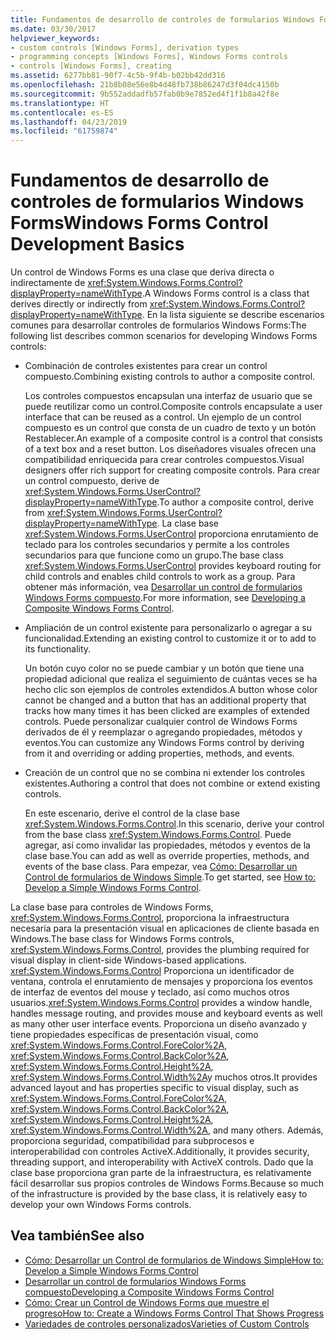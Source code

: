 ```yaml
---
title: Fundamentos de desarrollo de controles de formularios Windows Forms
ms.date: 03/30/2017
helpviewer_keywords:
- custom controls [Windows Forms], derivation types
- programming concepts [Windows Forms], Windows Forms controls
- controls [Windows Forms], creating
ms.assetid: 6277bb81-90f7-4c5b-9f4b-b02bb42dd316
ms.openlocfilehash: 21b8b08e56e8b4d48fb738b86247d3f04dc4150b
ms.sourcegitcommit: 9b552addadfb57fab0b9e7852ed4f1f1b8a42f8e
ms.translationtype: HT
ms.contentlocale: es-ES
ms.lasthandoff: 04/23/2019
ms.locfileid: "61759874"
---
```

# <a name="windows-forms-control-development-basics"></a><span data-ttu-id="e8fd1-102">Fundamentos de desarrollo de controles de formularios Windows Forms</span><span class="sxs-lookup"><span data-stu-id="e8fd1-102">Windows Forms Control Development Basics</span></span>
<span data-ttu-id="e8fd1-103">Un control de Windows Forms es una clase que deriva directa o indirectamente de <xref:System.Windows.Forms.Control?displayProperty=nameWithType>.</span><span class="sxs-lookup"><span data-stu-id="e8fd1-103">A Windows Forms control is a class that derives directly or indirectly from <xref:System.Windows.Forms.Control?displayProperty=nameWithType>.</span></span> <span data-ttu-id="e8fd1-104">En la lista siguiente se describe escenarios comunes para desarrollar controles de formularios Windows Forms:</span><span class="sxs-lookup"><span data-stu-id="e8fd1-104">The following list describes common scenarios for developing Windows Forms controls:</span></span>  
  
- <span data-ttu-id="e8fd1-105">Combinación de controles existentes para crear un control compuesto.</span><span class="sxs-lookup"><span data-stu-id="e8fd1-105">Combining existing controls to author a composite control.</span></span>  
  
     <span data-ttu-id="e8fd1-106">Los controles compuestos encapsulan una interfaz de usuario que se puede reutilizar como un control.</span><span class="sxs-lookup"><span data-stu-id="e8fd1-106">Composite controls encapsulate a user interface that can be reused as a control.</span></span> <span data-ttu-id="e8fd1-107">Un ejemplo de un control compuesto es un control que consta de un cuadro de texto y un botón Restablecer.</span><span class="sxs-lookup"><span data-stu-id="e8fd1-107">An example of a composite control is a control that consists of a text box and a reset button.</span></span> <span data-ttu-id="e8fd1-108">Los diseñadores visuales ofrecen una compatibilidad enriquecida para crear controles compuestos.</span><span class="sxs-lookup"><span data-stu-id="e8fd1-108">Visual designers offer rich support for creating composite controls.</span></span> <span data-ttu-id="e8fd1-109">Para crear un control compuesto, derive de <xref:System.Windows.Forms.UserControl?displayProperty=nameWithType>.</span><span class="sxs-lookup"><span data-stu-id="e8fd1-109">To author a composite control, derive from <xref:System.Windows.Forms.UserControl?displayProperty=nameWithType>.</span></span> <span data-ttu-id="e8fd1-110">La clase base <xref:System.Windows.Forms.UserControl> proporciona enrutamiento de teclado para los controles secundarios y permite a los controles secundarios para que funcione como un grupo.</span><span class="sxs-lookup"><span data-stu-id="e8fd1-110">The base class <xref:System.Windows.Forms.UserControl> provides keyboard routing for child controls and enables child controls to work as a group.</span></span> <span data-ttu-id="e8fd1-111">Para obtener más información, vea [Desarrollar un control de formularios Windows Forms compuesto](developing-a-composite-windows-forms-control.md).</span><span class="sxs-lookup"><span data-stu-id="e8fd1-111">For more information, see [Developing a Composite Windows Forms Control](developing-a-composite-windows-forms-control.md).</span></span>  
  
- <span data-ttu-id="e8fd1-112">Ampliación de un control existente para personalizarlo o agregar a su funcionalidad.</span><span class="sxs-lookup"><span data-stu-id="e8fd1-112">Extending an existing control to customize it or to add to its functionality.</span></span>  
  
     <span data-ttu-id="e8fd1-113">Un botón cuyo color no se puede cambiar y un botón que tiene una propiedad adicional que realiza el seguimiento de cuántas veces se ha hecho clic son ejemplos de controles extendidos.</span><span class="sxs-lookup"><span data-stu-id="e8fd1-113">A button whose color cannot be changed and a button that has an additional property that tracks how many times it has been clicked are examples of extended controls.</span></span> <span data-ttu-id="e8fd1-114">Puede personalizar cualquier control de Windows Forms derivados de él y reemplazar o agregando propiedades, métodos y eventos.</span><span class="sxs-lookup"><span data-stu-id="e8fd1-114">You can customize any Windows Forms control by deriving from it and overriding or adding properties, methods, and events.</span></span>  
  
- <span data-ttu-id="e8fd1-115">Creación de un control que no se combina ni extender los controles existentes.</span><span class="sxs-lookup"><span data-stu-id="e8fd1-115">Authoring a control that does not combine or extend existing controls.</span></span>  
  
     <span data-ttu-id="e8fd1-116">En este escenario, derive el control de la clase base <xref:System.Windows.Forms.Control>.</span><span class="sxs-lookup"><span data-stu-id="e8fd1-116">In this scenario, derive your control from the base class <xref:System.Windows.Forms.Control>.</span></span> <span data-ttu-id="e8fd1-117">Puede agregar, así como invalidar las propiedades, métodos y eventos de la clase base.</span><span class="sxs-lookup"><span data-stu-id="e8fd1-117">You can add as well as override properties, methods, and events of the base class.</span></span> <span data-ttu-id="e8fd1-118">Para empezar, vea [Cómo: Desarrollar un Control de formularios de Windows Simple](how-to-develop-a-simple-windows-forms-control.md).</span><span class="sxs-lookup"><span data-stu-id="e8fd1-118">To get started, see [How to: Develop a Simple Windows Forms Control](how-to-develop-a-simple-windows-forms-control.md).</span></span>  
  
 <span data-ttu-id="e8fd1-119">La clase base para controles de Windows Forms, <xref:System.Windows.Forms.Control>, proporciona la infraestructura necesaria para la presentación visual en aplicaciones de cliente basada en Windows.</span><span class="sxs-lookup"><span data-stu-id="e8fd1-119">The base class for Windows Forms controls, <xref:System.Windows.Forms.Control>, provides the plumbing required for visual display in client-side Windows-based applications.</span></span> <span data-ttu-id="e8fd1-120"><xref:System.Windows.Forms.Control> Proporciona un identificador de ventana, controla el enrutamiento de mensajes y proporciona los eventos de interfaz de eventos del mouse y teclado, así como muchos otros usuarios.</span><span class="sxs-lookup"><span data-stu-id="e8fd1-120"><xref:System.Windows.Forms.Control> provides a window handle, handles message routing, and provides mouse and keyboard events as well as many other user interface events.</span></span> <span data-ttu-id="e8fd1-121">Proporciona un diseño avanzado y tiene propiedades específicas de presentación visual, como <xref:System.Windows.Forms.Control.ForeColor%2A>, <xref:System.Windows.Forms.Control.BackColor%2A>, <xref:System.Windows.Forms.Control.Height%2A>, <xref:System.Windows.Forms.Control.Width%2A>y muchos otros.</span><span class="sxs-lookup"><span data-stu-id="e8fd1-121">It provides advanced layout and has properties specific to visual display, such as <xref:System.Windows.Forms.Control.ForeColor%2A>, <xref:System.Windows.Forms.Control.BackColor%2A>, <xref:System.Windows.Forms.Control.Height%2A>, <xref:System.Windows.Forms.Control.Width%2A>, and many others.</span></span> <span data-ttu-id="e8fd1-122">Además, proporciona seguridad, compatibilidad para subprocesos e interoperabilidad con controles ActiveX.</span><span class="sxs-lookup"><span data-stu-id="e8fd1-122">Additionally, it provides security, threading support, and interoperability with ActiveX controls.</span></span> <span data-ttu-id="e8fd1-123">Dado que la clase base proporciona gran parte de la infraestructura, es relativamente fácil desarrollar sus propios controles de Windows Forms.</span><span class="sxs-lookup"><span data-stu-id="e8fd1-123">Because so much of the infrastructure is provided by the base class, it is relatively easy to develop your own Windows Forms controls.</span></span>  
  
## <a name="see-also"></a><span data-ttu-id="e8fd1-124">Vea también</span><span class="sxs-lookup"><span data-stu-id="e8fd1-124">See also</span></span>

- [<span data-ttu-id="e8fd1-125">Cómo: Desarrollar un Control de formularios de Windows Simple</span><span class="sxs-lookup"><span data-stu-id="e8fd1-125">How to: Develop a Simple Windows Forms Control</span></span>](how-to-develop-a-simple-windows-forms-control.md)
- [<span data-ttu-id="e8fd1-126">Desarrollar un control de formularios Windows Forms compuesto</span><span class="sxs-lookup"><span data-stu-id="e8fd1-126">Developing a Composite Windows Forms Control</span></span>](developing-a-composite-windows-forms-control.md)
- [<span data-ttu-id="e8fd1-127">Cómo: Crear un Control de Windows Forms que muestre el progreso</span><span class="sxs-lookup"><span data-stu-id="e8fd1-127">How to: Create a Windows Forms Control That Shows Progress</span></span>](how-to-create-a-windows-forms-control-that-shows-progress.md)
- [<span data-ttu-id="e8fd1-128">Variedades de controles personalizados</span><span class="sxs-lookup"><span data-stu-id="e8fd1-128">Varieties of Custom Controls</span></span>](varieties-of-custom-controls.md)

